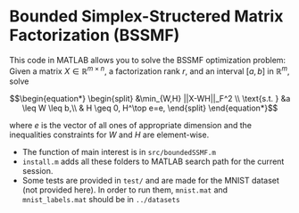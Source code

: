 # Bounded Simplex-Structered Matrix Factorization (BSSMF)

This code in MATLAB allows you to solve the BSSMF optimization problem: 
Given a matrix $`X\in\mathbb{R}^{m\times n}`$, a factorization rank $`r`$, and an interval $`[a,b]`$ in $`\mathbb{R}^m`$, 
solve
```math
\begin{equation*}
\begin{split}
       &\min_{W,H} ||X-WH||_F^2 \\

       \text{s.t. } &a \leq W \leq b,\\
       & H \geq 0, H^\top e=e, 
\end{split}
\end{equation*}
```

where $`e`$ is the vector of all ones of appropriate dimension and the inequalities constraints for $`W`$ and $`H`$ are element-wise.

* The function of main interest is in `src/boundedSSMF.m`
* `install.m` adds all these folders to MATLAB search path for the current session.
* Some tests are provided in `test/` and are made for the MNIST dataset (not provided here). In order to run them, `mnist.mat` and `mnist_labels.mat` should be in `../datasets`
